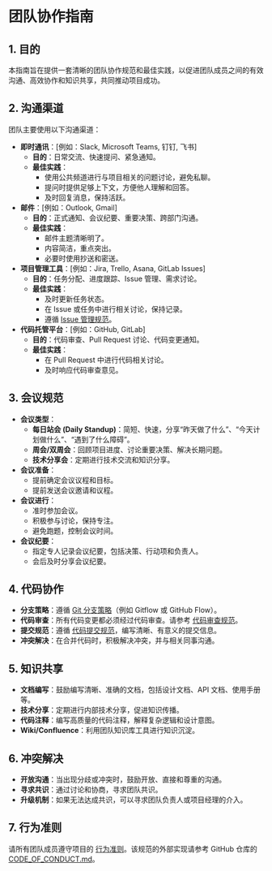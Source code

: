 # 团队协作指南

## 1. 目的

本指南旨在提供一套清晰的团队协作规范和最佳实践，以促进团队成员之间的有效沟通、高效协作和知识共享，共同推动项目成功。

## 2. 沟通渠道

团队主要使用以下沟通渠道：

*   **即时通讯**：[例如：Slack, Microsoft Teams, 钉钉, 飞书]
    *   **目的**：日常交流、快速提问、紧急通知。
    *   **最佳实践**：
        *   使用公共频道进行与项目相关的问题讨论，避免私聊。
        *   提问时提供足够上下文，方便他人理解和回答。
        *   及时回复消息，保持活跃。
*   **邮件**：[例如：Outlook, Gmail]
    *   **目的**：正式通知、会议纪要、重要决策、跨部门沟通。
    *   **最佳实践**：
        *   邮件主题清晰明了。
        *   内容简洁，重点突出。
        *   必要时使用抄送和密送。
*   **项目管理工具**：[例如：Jira, Trello, Asana, GitLab Issues]
    *   **目的**：任务分配、进度跟踪、Issue 管理、需求讨论。
    *   **最佳实践**：
        *   及时更新任务状态。
        *   在 Issue 或任务中进行相关讨论，保持记录。
        *   遵循 [Issue 管理规范](../workflow-issue-management.md)。
*   **代码托管平台**：[例如：GitHub, GitLab]
    *   **目的**：代码审查、Pull Request 讨论、代码变更通知。
    *   **最佳实践**：
        *   在 Pull Request 中进行代码相关讨论。
        *   及时响应代码审查意见。

## 3. 会议规范

*   **会议类型**：
    *   **每日站会 (Daily Standup)**：简短、快速，分享“昨天做了什么”、“今天计划做什么”、“遇到了什么障碍”。
    *   **周会/双周会**：回顾项目进度、讨论重要决策、解决长期问题。
    *   **技术分享会**：定期进行技术交流和知识分享。
*   **会议准备**：
    *   提前确定会议议程和目标。
    *   提前发送会议邀请和议程。
*   **会议进行**：
    *   准时参加会议。
    *   积极参与讨论，保持专注。
    *   避免跑题，控制会议时间。
*   **会议纪要**：
    *   指定专人记录会议纪要，包括决策、行动项和负责人。
    *   会后及时分享会议纪要。

## 4. 代码协作

*   **分支策略**：遵循 [Git 分支策略](link-to-git-branching-strategy.md)（例如 Gitflow 或 GitHub Flow）。
*   **代码审查**：所有代码变更都必须经过代码审查。请参考 [代码审查规范](../workflow-review.md)。
*   **提交规范**：遵循 [代码提交规范](../workflow-commit.md)，编写清晰、有意义的提交信息。
*   **冲突解决**：在合并代码时，积极解决冲突，并与相关同事沟通。

## 5. 知识共享

*   **文档编写**：鼓励编写清晰、准确的文档，包括设计文档、API 文档、使用手册等。
*   **技术分享**：定期进行内部技术分享，促进知识传播。
*   **代码注释**：编写高质量的代码注释，解释复杂逻辑和设计意图。
*   **Wiki/Confluence**：利用团队知识库工具进行知识沉淀。

## 6. 冲突解决

*   **开放沟通**：当出现分歧或冲突时，鼓励开放、直接和尊重的沟通。
*   **寻求共识**：通过讨论和协商，寻求团队共识。
*   **升级机制**：如果无法达成共识，可以寻求团队负责人或项目经理的介入。

## 7. 行为准则

请所有团队成员遵守项目的 [行为准则](link-to-code-of-conduct.md)。该规范的外部实现请参考 GitHub 仓库的 [CODE_OF_CONDUCT.md](https://github.com/origadmin/.github/blob/main/CODE_OF_CONDUCT.md)。